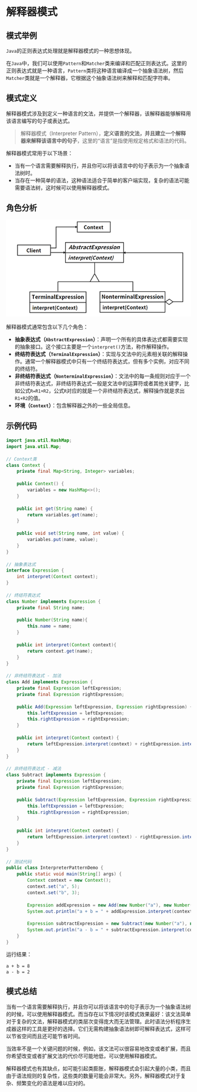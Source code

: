# 解释器模式

## 模式举例

`Java`的正则表达式处理就是解释器模式的一种思想体现。

在`Java`中，我们可以使用`Pattern`和`Matcher`类来编译和匹配正则表达式。这里的正则表达式就是一种语言，`Pattern`类将这种语言编译成一个抽象语法树，然后`Matcher`类就是一个解释器，它根据这个抽象语法树来解释和匹配字符串。

## 模式定义

解释器模式涉及到定义一种语言的文法，并提供一个解释器，该解释器能够解释用该语言编写的句子或表达式。

> 解释器模式（Interpreter  Pattern），**定义语言的文法，并且建立一个解释器来解释该语言中的句子**，这里的“语言”是指使用规定格式和语法的代码。

解释器模式常用于以下场景：

- 当有一个语言需要解释执行，并且你可以将该语言中的句子表示为一个抽象语法树时。
- 当存在一种简单的语法，这种语法适合于简单的客户端实现，复杂的语法可能需要语法树，这时候可以使用解释器模式。

## 角色分析

![img](images/11_解释器模式/2ceb6b487ffe30db942d5c843a254202.png)

解释器模式通常包含以下几个角色：

- **抽象表达式（`AbstractExpression`）**：声明一个所有的具体表达式都需要实现的抽象接口。这个接口主要是一个`interpret()`方法，称作解释操作。
- **终结符表达式（`TerminalExpression`）**：实现与文法中的元素相关联的解释操作。通常一个解释器模式中只有一个终结符表达式，但有多个实例，对应不同的终结符。
- **非终结符表达式（`NonterminalExpression`）**：文法中的每一条规则对应于一个非终结符表达式，非终结符表达式一般是文法中的运算符或者其他关键字，比如公式`R=R1+R2`，公式`R`对应的就是一个非终结符表达式，解释操作就是求出`R1+R2`的值。
- **环境（`Context`）**：包含解释器之外的一些全局信息。

## 示例代码

```java
import java.util.HashMap;
import java.util.Map;

// Context类
class Context {
    private final Map<String, Integer> variables;

    public Context() {
        variables = new HashMap<>();
    }

    public int get(String name) {
        return variables.get(name);
    }

    public void set(String name, int value) {
        variables.put(name, value);
    }
}

// 抽象表达式
interface Expression {
    int interpret(Context context);
}

// 终结符表达式
class Number implements Expression {
    private final String name;

    public Number(String name){
        this.name = name; 
    }

    public int interpret(Context context){
        return context.get(name);
    }
}

// 非终结符表达式 - 加法
class Add implements Expression {
    private final Expression leftExpression;
    private final Expression rightExpression;

    public Add(Expression leftExpression, Expression rightExpression) { 
        this.leftExpression = leftExpression;
        this.rightExpression = rightExpression;
    }

    public int interpret(Context context) { 
        return leftExpression.interpret(context) + rightExpression.interpret(context);
    }
}

// 非终结符表达式 - 减法
class Subtract implements Expression {
    private final Expression leftExpression;
    private final Expression rightExpression;

    public Subtract(Expression leftExpression, Expression rightExpression) { 
        this.leftExpression = leftExpression;
        this.rightExpression = rightExpression;
    }

    public int interpret(Context context) { 
        return leftExpression.interpret(context) - rightExpression.interpret(context);
    }
}

// 测试代码
public class InterpreterPatternDemo {
    public static void main(String[] args) {
        Context context = new Context();
        context.set("a", 5);
        context.set("b", 3);

        Expression addExpression = new Add(new Number("a"), new Number("b"));
        System.out.println("a + b = " + addExpression.interpret(context));

        Expression subtractExpression = new Subtract(new Number("a"), new Number("b"));
        System.out.println("a - b = " + subtractExpression.interpret(context));
    }
}
```

运行结果：

```
a + b = 8
a - b = 2
```

## 模式总结

当有一个语言需要解释执行，并且你可以将该语言中的句子表示为一个抽象语法树的时候，可以使用解释器模式。而当存在以下情况时该模式效果最好：该文法简单对于复杂的文法，解释器模式的类层次变得庞大而无法管理。此时语法分析程序生成器这样的工具是更好的选择。它们无需构建抽象语法树即可解释表达式，这样可以节省空间而且还可能节省时间。

当效率不是一个关键问题的时候，例如，该文法可以很容易地改变或者扩展，而且你希望改变或者扩展文法的代价尽可能地低，可以使用解释器模式。

解释器模式也有其缺点，如可能引起类膨胀，解释器模式会引起大量的小类，而且由于语法规则的复杂性，这些类的数量可能会非常大。另外，解释器模式对于复杂、频繁变化的语法是难以应对的。

